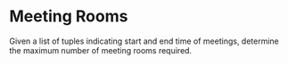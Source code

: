 # Meeting Rooms

Given a list of tuples indicating start and end time of meetings, determine the maximum number of meeting rooms required.
